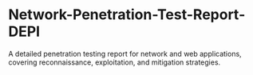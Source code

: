 # Network-Penetration-Test-Report-DEPI
A detailed penetration testing report for network and web applications, covering reconnaissance, exploitation, and mitigation strategies.
